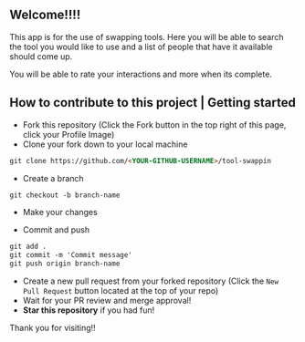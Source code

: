 ## Welcome!!!! 

This app is for the use of swapping tools. Here you will be able to search the tool you would like to use and a list of people that have it available should come up. 

You will be able to rate your interactions and more when its complete. 

## How to contribute to this project | Getting started

* Fork this repository (Click the Fork button in the top right of this page, click your Profile Image)
* Clone your fork down to your local machine

```markdown
git clone https://github.com/<YOUR-GITHUB-USERNAME>/tool-swappin
```

* Create a branch

```markdown
git checkout -b branch-name
```

* Make your changes

* Commit and push

```markdown
git add .
git commit -m 'Commit message'
git push origin branch-name
```

* Create a new pull request from your forked repository (Click the `New Pull Request` button located at the top of your repo)
* Wait for your PR review and merge approval!
* __Star this repository__ if you had fun!

Thank you for visiting!!